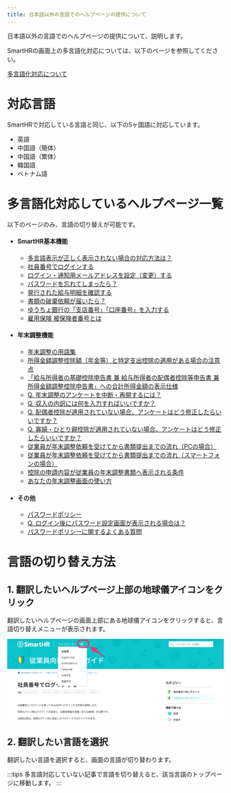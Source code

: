 ```yaml
---
title: 日本語以外の言語でのヘルプページの提供について
---
```

日本語以外の言語でのヘルプページの提供について、説明します。

SmartHRの画面上の多言語化対応については、以下のページを参照してください。

[多言語化対応について](https://knowledge.smarthr.jp/hc/ja/articles/360035659594)

# 対応言語

SmartHRで対応している言語と同じ、以下の5ヶ国語に対応しています。

- 英語
- 中国語（簡体）
- 中国語（繁体）
- 韓国語
- ベトナム語

# 多言語化対応しているヘルプページ一覧

以下のページのみ、言語の切り替えが可能です。

- #### SmartHR基本機能
    
    - [多言語表示が正しく表示されない場合の対応方法は？](https://knowledge.smarthr.jp/hc/ja/articles/360056003974)
    - [社員番号でログインする](https://knowledge.smarthr.jp/hc/ja/articles/360026263133)
    - [ログイン・通知用メールアドレスを設定（変更）する](https://knowledge.smarthr.jp/hc/ja/articles/360026263093)
    - [パスワードを忘れてしまったら？](https://knowledge.smarthr.jp/hc/ja/articles/360026265593)
    - [発行された給与明細を確認する](https://knowledge.smarthr.jp/hc/ja/articles/360026266213)
    - [書類の破棄依頼が届いたら？](https://knowledge.smarthr.jp/hc/ja/articles/360047258053)
    - [ゆうちょ銀行の「支店番号」「口座番号」を入力する](https://knowledge.smarthr.jp/hc/ja/articles/360026107394)
    - [雇用保険 被保険者番号とは](https://knowledge.smarthr.jp/hc/ja/articles/360026107734)
- #### 年末調整機能
    
    - [年末調整の用語集](https://knowledge.smarthr.jp/hc/ja/articles/360052694653)
    - [所得金額調整控除額（年金等）と特定支出控除の適用がある場合の注意点](https://knowledge.smarthr.jp/hc/ja/articles/360055839553)
    - [「給与所得者の基礎控除申告書 兼 給与所得者の配偶者控除等申告書 兼 所得金額調整控除申告書」への合計所得金額の表示仕様](https://knowledge.smarthr.jp/hc/ja/articles/360056738313)
    - [Q. 年末調整のアンケートを中断・再開するには？](https://knowledge.smarthr.jp/hc/ja/articles/4404551179417)
    - [Q. 収入の内訳には何を入力すればいいですか？](https://knowledge.smarthr.jp/hc/ja/articles/4404551726745)
    - [Q. 配偶者控除が適用されていない場合、アンケートはどう修正したらいいですか？](https://knowledge.smarthr.jp/hc/ja/articles/4404573121433)
    - [Q. 寡婦・ひとり親控除が適用されていない場合、アンケートはどう修正したらいいですか？](https://knowledge.smarthr.jp/hc/ja/articles/4404565167513)
    - [従業員が年末調整依頼を受けてから書類提出までの流れ（PCの場合）](https://knowledge.smarthr.jp/hc/ja/articles/360037014354)
    - [従業員が年末調整依頼を受けてから書類提出までの流れ（スマートフォンの場合）](https://knowledge.smarthr.jp/hc/ja/articles/4405556671641)
    - [控除の申請内容が従業員の年末調整書類へ表示される条件](https://knowledge.smarthr.jp/hc/ja/articles/360035370033)
    - [あなたの年末調整画面の使い方](https://knowledge.smarthr.jp/hc/ja/articles/4405811371801)
- #### その他
    
    - [パスワードポリシー](https://knowledge.smarthr.jp/hc/ja/articles/4415296771993)
    - [Q. ログイン後にパスワード設定画面が表示される場合は？](https://knowledge.smarthr.jp/hc/ja/articles/4415589321241)
    - [パスワードポリシーに関するよくある質問](https://knowledge.smarthr.jp/hc/ja/articles/4415576721177)

# 言語の切り替え方法

## 1\. 翻訳したいヘルプページ上部の地球儀アイコンをクリック

翻訳したいヘルプページの画面上部にある地球儀アイコンをクリックすると、言語切り替えメニューが表示されます。

![](./__________2021-12-14_15_46_10.png)

## 2\. 翻訳したい言語を選択

翻訳したい言語を選択すると、画面の言語が切り替わります。

:::tips
多言語対応していない記事で言語を切り替えると、該当言語のトップページに移動します。
:::
